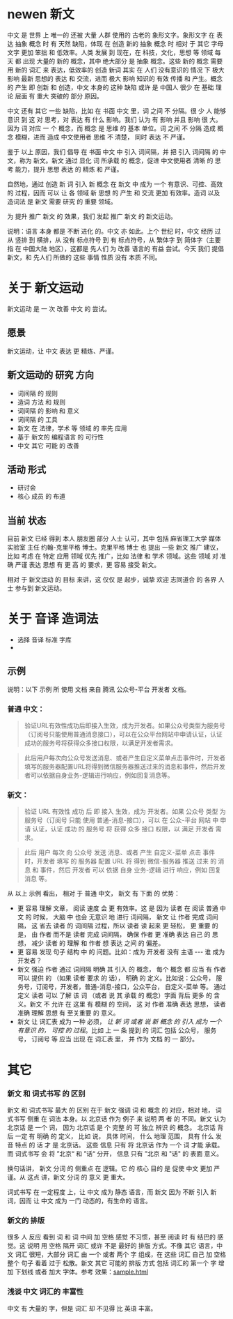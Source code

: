 newen 新文
==========

中文 是 世界 上 唯一的 还被 大量 人群 使用的 古老的 象形文字。象形文字 在 表达 抽象 概念 时 有 天然 缺陷，体现 在 创造 新的 抽象 概念 时 相对 于 其它 字母文字 更加 笨拙 和 低效率。人类 发展 到 现在，在 科技，文化，思想 等 领域 每天 都 出现 大量的 新的 概念，其中 绝大部分 是 抽象 概念。这些 新的 概念 需要 用 新的 词汇 来 表达，低效率的 创造 新词 其实 在 人们 没有意识的 情况 下 极大 影响 最新 思想的 表达 和 交流，进而 极大 影响 知识的 有效 传播 和 产生。概念的 产生 即 创新 和 创造，中文 本身的 这种 缺陷 或许 是 中国人 很少 在 基础 理论 层面 有 重大 突破的 部分 原因。

中文 还有 其它 一些 缺陷，比如 在 书面 中文 里，词 之间 不 分隔。很 少 人 能够 意识 到 这 对 思考，对 表达 有 什么 影响。我们 认为 有 影响 并且 影响 很 大。  因为 词 对应 一 个 概念，而 概念 是 思维 的 基本 单位。词 之间 不 分隔 造成 概念 模糊，进而 造成 中文使用者 思维 不 清楚， 同时 表达 不 严谨。

鉴于 以上 原因，我们 倡导 在 书面 中文 中 引入 词间隔，并 把 引入 词间隔 的 中文，称为 新文。新文 通过 显化 词 所承载 的 概念，促进 中文使用者 清晰 的 思考 能力，提升 思想 表达 的 精炼 和 严谨。 

自然地，通过 创造 新 词 引入 新 概念 在 新文 中 成为 一个 有意识、可控、高效 的 过程，因而 可以 让 各 领域 新 思想 的 产生 和 交流 更加 有效率。造词 以及 造词法 是 新文 需要 研究 的 重要 领域。

为 提升 推广 新文 的 效果，我们 发起 推广 新文 的 新文运动。

说明：语言 本身 都是 不断 进化 的。中文 亦 如此。上个 世纪 时，中文 经历 过 从 竖排 到 横排，从 没有 标点符号 到 有 标点符号，从 繁体字 到 简体字（主要 指 在 中国大陆 地区），这都是 先人们 为 改善 语言的 有益 尝试。今天 我们 提倡 新文，和 先人们 所做的 这些 事情 性质 没有 本质 不同。

关于 新文运动
=============

新文运动 是 一 次 改善 中文 的 尝试。 

愿景
----
新文运动，让 中文 表达 更 精炼、严谨。

新文运动的 研究 方向
-----------------
- 词间隔 的 规则
- 造词 方法 和 规则
- 词间隔 的 影响 和 意义
- 词间隔 的 工具
- 新文 在 法律，学术 等 领域 的 率先 应用
- 基于 新文的 编程语言 的 可行性
- 中文 其它 可能 的 改善

活动 形式
--------
- 研讨会
- 核心 成员 的 布道


当前 状态
-------
目前 新文 已经 得到 本人 朋友圈 部分 人士 认可，其中 包括 麻省理工大学 媒体实验室 主任 约翰-克里平格 博士。克里平格 博士 也 提出 一些 新文 推广 建议，比如 考虑 在 特定 应用 领域 优先 推广，比如 法律 和 学术 领域。这些 领域 对 准确 严谨 表达 思想 有 更 高 的 要求，更 容易 接受 新文。

相对 于 新文运动 的 目标 来讲，这 仅仅 是 起步，诚挚 欢迎 志同道合 的 各界 人士 参与到 新文运动。

关于 音译 造词法
=========
- 选择 音译 标准 字库
- 


示例
---

说明：以下 示例 所 使用 文档 来自 腾讯 公众号-平台 开发者 文档。

### 普通 中文：
> 验证URL有效性成功后即接入生效，成为开发者。如果公众号类型为服务号（订阅号只能使用普通消息接口），可以在公众平台网站中申请认证，认证成功的服务号将获得众多接口权限，以满足开发者需求。

> 此后用户每次向公众号发送消息、或者产生自定义菜单点击事件时，开发者填写的服务器配置URL将得到微信服务器推送过来的消息和事件，然后开发者可以依据自身业务-逻辑进行响应，例如回复消息等。

### 新文：
> 验证 URL 有效性 成功 后 即 接入 生效，成为 开发者。如果 公众号 类型 为 服务号（订阅号 只能 使用 普通-消息-接口），可以 在 公众-平台 网站 中 申请 认证，认证 成功 的 服务号 将 获得 众多 接口 权限，以 满足 开发者 需求。

> 此后 用户 每次 向 公众号 发送 消息、或者 产生 自定义-菜单 点击 事件 时，开发者 填写 的 服务器 配置 URL 将 得到 微信-服务器 推送 过来 的 消息 和 事件，然后 开发者 可以 依据 自身 业务-逻辑 进行 响应，例如 回复 消息 等。

从 以上 示例 看出， 相对 于 普通 中文， 新文 有 下面 的 优势：
- 更 容易 理解 文章， 阅读 速度 会 更 有效率。这 是 因为 读者 在 阅读 普通 中文 的 时候， 大脑 中 也会 无意识 地 进行 词间隔， 新文  让 作者 完成 词间隔， 这 省去 读者 的 词间隔 过程，所以 读者 读 起来 更 轻松， 更 重要 的 是， 由 作者 而不是 读者 完成 词间隔， 确保 作者 更 准确 表达 自己 的 思想， 减少 读者 的 理解 和 作者 想 表达 之间 的 偏差。
- 更 容易 发现 句子 结构 中 的 问题。比如：成为 开发者 没有 主语 --- 谁 成为 开发者？
- 新文 强迫 作者 通过 词间隔 明确 其 引入 的 概念， 每个 概念 都 应当 有 作者 可以 提供 的 （如果 读者 要求 的 话）， 明确 的 定义。比如说：公众号， 服务号，订阅号，开发者，普通-消息-接口，公众平台， 自定义-菜单 等。 通过 定义 读者 可以 了解 该 词 （或者 说 其 承载 的 概念）字面 背后 更多 的 含义。新文 不 允许 在 这里 有 模糊 的 空间， 这 对 作者 准确 表达 思想， 读者 准确 理解 思想 有 至关重要 的 意义。
- 新文 让 词汇表 成为 一种 必须， *让 新 词 或者 说 新 概念 的 引入 成为 一个 有意识 的， 可控 的 过程*。比如 上 一 条 提到 的 词汇 包括 公众号， 服务号， 订阅号 等 应当 出现 在 词汇表 里， 并 作为 文档 的 一 部分。

其它
====

### 新文 和 词式书写 的 区别
新文 和 词式书写 最大 的 区别 在于 新文 强调 词 和 概念 的 对应，相对 地， 词式书写 侧重 在 词法 本身。以 北京话 作为 例子 来 说明 两 者 的 不同。新文 认为 北京话 是 一个 词， 因为 北京话 是 个 完整 的 可 独立 辨识 的 概念。 北京话 背后 一定 有 明确 的 定义， 比如 说， 具体 时间， 什么 地理 范围， 具有 什么 发音 特点 的 话 才 是 北京话。 这些 信息 只有 将 北京话 作为 一个 词 才能 承载。 而 词式书写 会 将 ”北京“ 和 ”话“ 分开， 信息 只有 ”北京 和 "话" 的 表面 意义。

换句话讲， 新文 分词 的 侧重点 在 逻辑。它 的 核心 目的 是 促使 中文 更加 严谨。从 这点 讲，新文 分词 的 意义 更 重大。

词式书写 在 一定程度 上，让 中文 成为 静态 语言，而 新文 因为 不断 引入 新词，因而 让 中文 成为 一门 动态的，有生命的 语言。

### 新文的 排版
很多 人 反应 看到 词 和 词 中间 加 空格 感觉 不习惯，甚至 阅读 时 有 结巴的 感觉。这 说明 用 空格 隔开 词汇 或许 不是 最好的 排版 方式。不像 其它 语言，中文 词汇 很短，大部分 词汇 由 一个 或者 两个 字 组成，在 这些 词汇 自己 加 空格 整个 句子 看着 过于 松散。新文 其它 可能的 排版 方式 包括 词汇的 第一个 字 增加 下划线 或者 加大 字体。参考 效果：[sample.html](sample.html)

### 浅谈 中文 词汇的 丰富性

中文 有 大量的 字，但是 词汇 却 不见得 比 英语 丰富。